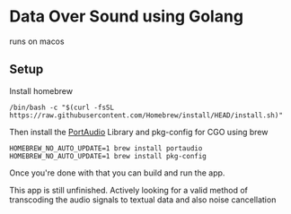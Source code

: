 # Data Over Sound using Golang
runs on macos

## Setup
Install homebrew
```shell script
/bin/bash -c "$(curl -fsSL https://raw.githubusercontent.com/Homebrew/install/HEAD/install.sh)"
```
Then install the [PortAudio](http://portaudio.com) Library and pkg-config for CGO using brew
```shell script
HOMEBREW_NO_AUTO_UPDATE=1 brew install portaudio
HOMEBREW_NO_AUTO_UPDATE=1 brew install pkg-config
```
Once you're done with that you can build and run the app.

This app is still unfinished.
Actively looking for a valid method of transcoding the audio signals to textual data and also noise cancellation